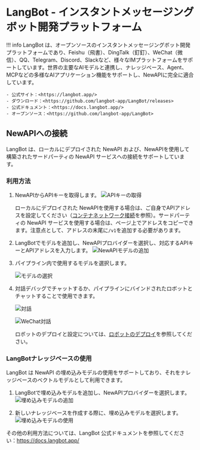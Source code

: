 # LangBot - インスタントメッセージングボット開発プラットフォーム

!!! info
    LangBot は、オープンソースのインスタントメッセージングボット開発プラットフォームであり、Feishu（飛書）、DingTalk（釘釘）、WeChat（微信）、QQ、Telegram、Discord、Slackなど、様々なIMプラットフォームをサポートしています。世界の主要なAIモデルと連携し、ナレッジベース、Agent、MCPなどの多様なAIアプリケーション機能をサポートし、NewAPIに完全に適合しています。

    - 公式サイト：<https://langbot.app/>
    - ダウンロード：<https://github.com/langbot-app/LangBot/releases>
    - 公式ドキュメント：<https://docs.langbot.app/>
    - オープンソース：<https://github.com/langbot-app/LangBot>

## NewAPIへの接続

LangBot は、ローカルにデプロイされた NewAPI および、NewAPIを使用して構築されたサードパーティの NewAPI サービスへの接続をサポートしています。

### 利用方法

1. NewAPIからAPIキーを取得します。
![APIキーの取得](../assets/langbot/get_api_key.png)

    ローカルにデプロイされた NewAPIを使用する場合は、ご自身でAPIアドレスを設定してください（[コンテナネットワーク接続](https://docs.langbot.app/zh/workshop/network-details.html)を参照）。サードパーティの NewAPI サービスを使用する場合は、ページ上でアドレスをコピーできます。注意点として、アドレスの末尾に`/v1`を追加する必要があります。

2. LangBotでモデルを追加し、NewAPIプロバイダーを選択し、対応するAPIキーとAPIアドレスを入力します。
    ![NewAPIモデルの追加](../assets/langbot/add_newapi_model.png)

3. パイプライン内で使用するモデルを選択します。

    ![モデルの選択](../assets/langbot/select_model.png)

4. 対話デバッグでチャットするか、パイプラインにバインドされたロボットとチャットすることで使用できます。

    ![対話](../assets/langbot/debug_chat.png)

    ![WeChat対話](../assets/langbot/wechat.png)

    ロボットのデプロイと設定については、[ロボットのデプロイ](https://docs.langbot.app/zh/deploy/platforms/readme.html)を参照してください。

### LangBotナレッジベースの使用

LangBot は NewAPI の埋め込みモデルの使用をサポートしており、それをナレッジベースのベクトルモデルとして利用できます。

1. LangBotで埋め込みモデルを追加し、NewAPIプロバイダーを選択します。
![埋め込みモデルの追加](../assets/langbot/add_embedding_model.png)

2. 新しいナレッジベースを作成する際に、埋め込みモデルを選択します。
![埋め込みモデルの使用](../assets/langbot/use_embedding_model.png)


その他の利用方法については、LangBot 公式ドキュメントを参照してください：<https://docs.langbot.app/>
